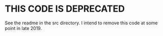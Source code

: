 # THIS CODE IS DEPRECATED

See the readme in the src directory. I intend to remove this code at some point in late 2019.